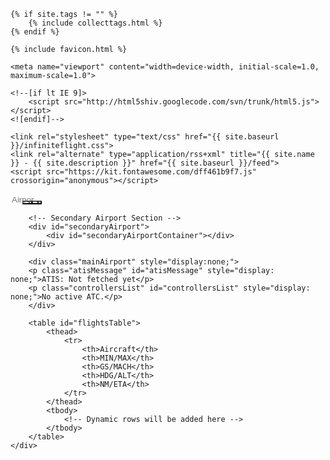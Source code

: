 <head>
    <title>Infinite Flight Inbound Search</title>
    
    {% if site.tags != "" %}
        {% include collecttags.html %}
    {% endif %}
    
    {% include favicon.html %}
    
    <meta name="viewport" content="width=device-width, initial-scale=1.0, maximum-scale=1.0">
    
    <!--[if lt IE 9]>
        <script src="http://html5shiv.googlecode.com/svn/trunk/html5.js"></script>
    <![endif]-->
    
    <link rel="stylesheet" type="text/css" href="{{ site.baseurl }}/infiniteflight.css">
    <link rel="alternate" type="application/rss+xml" title="{{ site.name }} - {{ site.description }}" href="{{ site.baseurl }}/feed">
    <script src="https://kit.fontawesome.com/dff461b9f7.js" crossorigin="anonymous"></script>
</head>

<body>
    <div class="container">
        <div class="nav-container">
            <div class="nav-left">
                <input 
                    type="text" 
                    id="icao" 
                    name="icao" 
                    placeholder="Airport" 
                    style="width: 40px; border: none; margin-right: -10px;"
                />
                <button id="search" style="background-color: transparent; color: #828282;">
                    <i class="fa-solid fa-magnifying-glass" aria-hidden="true"></i>
                </button>
                <button id="add" style="background-color: transparent; color: #828282; margin-left: -25px;">
                    <i class="fa-solid fa-plus" aria-hidden="true"></i>
                </button>
                <button id="settings" style="background-color: transparent; color: #828282; margin-left: -20px;">
                    <i class="fa-solid fa-sliders" aria-hidden="true"></i>
                </button>
                <button id="update" style="background-color: transparent; color: #828282; margin-left: -30px;">
                    <i class="fa-solid fa-arrows-rotate" aria-hidden="true"></i>
                </button>
            </div>
            <div class="nav-right" style="font-size: 12px; display: none;">
                NZAA 125   YSSY 41   KLAX 37<br>
                LSZH 37   EGLL 27   KLAS 35
            </div>
        </div>
        
        <!-- Secondary Airport Section -->
        <div id="secondaryAirport">
            <div id="secondaryAirportContainer"></div>
        </div>
         
        <div class="mainAirport" style="display:none;">
        <p class="atisMessage" id="atisMessage" style="display: none;">ATIS: Not fetched yet</p>    
        <p class="controllersList" id="controllersList" style="display: none;">No active ATC.</p>
        </div>
        
        <table id="flightsTable">
            <thead>
                <tr>
                    <th>Aircraft</th>
                    <th>MIN/MAX</th>
                    <th>GS/MACH</th>
                    <th>HDG/ALT</th>
                    <th>NM/ETA</th>
                </tr>
            </thead>
            <tbody>
                <!-- Dynamic rows will be added here -->
            </tbody>
        </table>
    </div>
    
<div style="display:none;">
        <div class="container">
        <h1>Search Inbound Infinite Flight Flights</h1>
        
        <div id="activeAtcAirports" style="font-size: 15px;">
        <pre id="atcAirportsList">Fetching data...</pre>
    </div>

        <!-- Search Form -->
        <form id="searchForm" novalidate>
            <input type="text" id="icao" name="icao" placeholder="Enter ICAO" required>
            <button type="submit">Search</button>
        </form>
        
        <div class="dropdown">
        <button class="dropdown-toggle">Set Defaults ▼</button>
        <div class="dropdown-menu">
            <h2>Set Defaults</h2>
            <input type="number" id="defaultMinHeading" min="0" max="360" placeholder="Minimum e.g., 0">
            <br>
            <input type="number" id="defaultMaxHeading" min="0" max="360" placeholder="Maximum e.g., 360">
            <br>
            <input type="number" id="defaultMinDistance" min="0" placeholder="Minimum e.g., 50">
            <br>
            <input type="number" id="defaultMaxDistance" min="0" placeholder="Maximum e.g., 500">
            <br>
            <button type="button" id="saveDefaultsButton">Save Defaults</button>
        </div>
    </div>

        <!-- Filter Form -->
        <form id="filterForm" style="margin-top: 20px;">
          <div class="HeadingFilter">
            <input type="number" id="minHeading" min="0" max="360" placeholder="Minimum e.g., 0">
            <input type="number" id="maxHeading" min="0" max="360" placeholder="Maximum e.g., 90">
            <button type="button" id="boldHeadingButton">Bold Aircraft</button>
            <button type="button" id="toggleHeadingButton">Hide Aircraft</button>
           </div> 
        <div class="DistanceFilter">
        <input type="number" id="minDistance" min="0" placeholder="Minimum e.g., 50">
        <input type="number" id="maxDistance" min="0" placeholder="Maximum e.g., 500">
        <button type="button" id="applyDistanceFilterButton">Apply Distance Filter</button>
        <button type="button" id="resetDistanceFilterButton">Reset Filter</button>
        </div>
        <button type="button" id="filterHeadingHighlightButton">Enable Highlight by Heading</button>
        </form>
        
        <button id="manualUpdateButton">Update Information</button>
        
        <!-- Secondary Airport Search -->
        <form id="secondarySearchForm" novalidate>
            <input type="text" id="secondaryIcao" name="secondaryIcao" placeholder="Enter Secondary ICAO" required>
            <button type="submit">Add Airport</button>
        </form>

        <button type="button" id="updateButton">Update</button>
        <button type="button" id="stopUpdateButton" style="display: none;">Stop Update</button>
        <span id="countdownTimer" style="display: none;"></span>
</div> 
    <script src="/js/if-inbounds-test.js"></script>